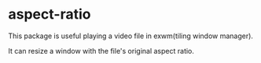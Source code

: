 # aspect-ratio

This package is useful playing a video file in exwm(tiling window manager).

It can resize a window with the file's original aspect ratio.
